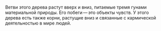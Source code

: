 Ветви этого дерева растут вверх и вниз, питаемые тремя гунами материальной природы. Его побеги — это объекты чувств. У этого дерева есть также корни, растущие вниз и связанные с кармической деятельностью в мире людей.